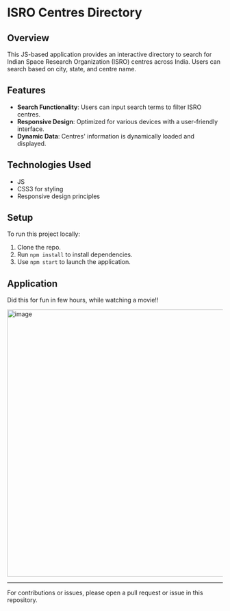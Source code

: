 # ISRO Centres Directory

## Overview
This JS-based application provides an interactive directory to search for Indian Space Research Organization (ISRO) centres across India. Users can search based on city, state, and centre name. 

## Features
- **Search Functionality**: Users can input search terms to filter ISRO centres.
- **Responsive Design**: Optimized for various devices with a user-friendly interface.
- **Dynamic Data**: Centres' information is dynamically loaded and displayed.

## Technologies Used
- JS
- CSS3 for styling
- Responsive design principles

## Setup
To run this project locally:
1. Clone the repo.
2. Run `npm install` to install dependencies.
3. Use `npm start` to launch the application.

## Application

Did this for fun in few hours, while watching a movie!!

<img width="623" alt="image" src="https://github.com/PalashM9/ISRO-React/assets/100582448/202b45b9-2862-4296-b94e-26e775c6d8d8">



---

For contributions or issues, please open a pull request or issue in this repository.
